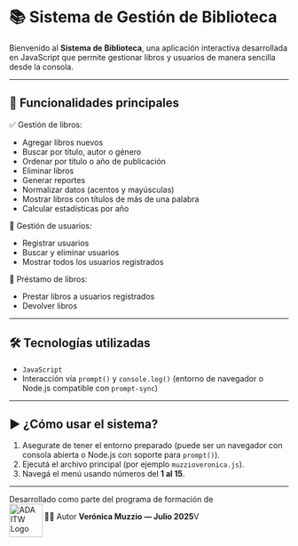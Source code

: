 # 📚 Sistema de Gestión de Biblioteca

Bienvenido al **Sistema de Biblioteca**, una aplicación interactiva desarrollada en JavaScript que permite gestionar libros y usuarios de manera sencilla desde la consola.

---

## 🚀 Funcionalidades principales

✅ Gestión de libros:  
- Agregar libros nuevos  
- Buscar por título, autor o género  
- Ordenar por título o año de publicación  
- Eliminar libros  
- Generar reportes  
- Normalizar datos (acentos y mayúsculas)  
- Mostrar libros con títulos de más de una palabra  
- Calcular estadísticas por año

👤 Gestión de usuarios:  
- Registrar usuarios  
- Buscar y eliminar usuarios  
- Mostrar todos los usuarios registrados

🔄 Préstamo de libros:  
- Prestar libros a usuarios registrados  
- Devolver libros

---

## 🛠️ Tecnologías utilizadas

- `JavaScript`
- Interacción vía `prompt()` y `console.log()` (entorno de navegador o Node.js compatible con `prompt-sync`)

---

## ▶️ ¿Cómo usar el sistema?

1. Asegurate de tener el entorno preparado (puede ser un navegador con consola abierta o Node.js con soporte para `prompt()`).
2. Ejecutá el archivo principal (por ejemplo `muzzioveronica.js`).
3. Navegá el menú usando números del **1 al 15**.

---


Desarrollado como parte del programa de formación de  
<img src="https://upload.wikimedia.org/wikipedia/commons/thumb/f/f0/Logo_ADA_ITW.png/600px-Logo_ADA_ITW.png" alt="ADA ITW Logo" width="60" align="left"/> 

🧑‍💻 Autor
**Verónica Muzzio — Julio 2025**V
